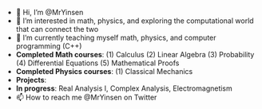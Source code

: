 - 👋 Hi, I’m @MrYinsen
- 👀 I’m interested in math, physics, and exploring the computational world that can connect the two
- 🌱 I’m currently teaching myself math, physics, and computer programming (C++)
- **Completed Math courses**:
(1) Calculus
(2) Linear Algebra
(3) Probability
(4) Differential Equations
(5) Mathematical Proofs
- **Completed Physics courses**:
(1) Classical Mechanics
- **Projects**:
- **In progress**: Real Analysis I, Complex Analysis, Electromagnetism
- 📫 How to reach me @MrYinsen on Twitter

<!---
MrYinsen/MrYinsen is a ✨ special ✨ repository because its `README.md` (this file) appears on your GitHub profile.
You can click the Preview link to take a look at your changes.
--->
